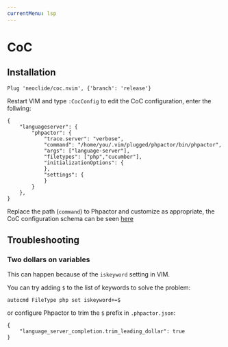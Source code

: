 ```yaml
---
currentMenu: lsp
---
```

CoC
===

Installation
------------

```
Plug 'neoclide/coc.nvim', {'branch': 'release'}
```

Restart VIM and type `:CocConfig` to edit the CoC configuration, enter the
follwing:

```
{
    "languageserver": {
        "phpactor": {
            "trace.server": "verbose",
            "command": "/home/you/.vim/plugged/phpactor/bin/phpactor",
            "args": ["language-server"],
            "filetypes": ["php","cucumber"],
            "initializationOptions": {
            },
            "settings": {
            }
        }
    },
}
```

Replace the path (`command`) to Phpactor and customize as appropriate, the CoC
configuration schema can be seen
[here](https://github.com/neoclide/coc.nvim/blob/master/data/schema.json)

Troubleshooting
---------------

### Two dollars on variables

This can happen because of the `iskeyword` setting in VIM.

You can try adding `$` to the list of keywords to solve the problem:

```
autocmd FileType php set iskeyword+=$
```

or configure Phpactor to trim the `$` prefix in `.phpactor.json`:

```
{
    "language_server_completion.trim_leading_dollar": true
}
```

